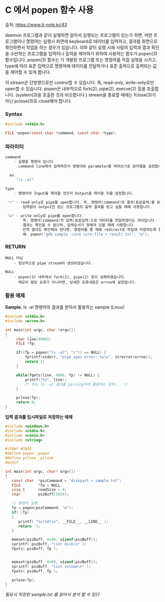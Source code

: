 # C 에서 popen 함수 사용

출처: https://www.it-note.kr/43

daemon 프로그램과 같이 실행하면 알아서 실행되는 프로그램이 있는가 하면, 어떤 프로그램이나 명령어는 실행시 화면에 keyboard로 데이터를 입력하고, 결과를 화면으로 확인하면서 작업을 하는 경우가 있습니다. 이와 같이 실행 시에 사람의 입력과 결과 확인을 수반하는 프로그램을 입력이나 출력을 제어하기 위하여 사용하는 함수가 popen(3) 함수입니다. popen(3) 함수는 기 개발된 프로그램 또는 명령어를 직접 실행을 시키고, type에 따라 표준 입력으로 명령어에 데이터를 전달하거나 표준 출력으로 출력되는 값을 제어할 수 있게 합니다. 

  이 stream은 단방향으로만 control할 수 있습니다. 즉, read-only, write-only로만 open할 수 있습니다. popen은 내부적으로 fork(2), pipe(2), execve(2) 등을 호출합니다. (system(3)을 호출한 것과 비슷합니다.) stream을 종료할 때에는 fclose(3)가 아닌 pclose(3)로 close해야 합니다.



### Syntax

```c
#include <stdio.h>

FILE *popen(const char *command, const char *type);
```





### 파라미터

```c
command 
    - 실행할 명령어 입니다. 
      command line에서 입력하듯이 명령어와 parameter를 띄어쓰기로 문자열을 설정합니다.

  ex. 
     "ls -al"
```

```c
type
    - 명령어의 Input을 제어할 것인지 Output을 제어할 지를 설정합니다. 
    
 "r" : read-only로 pipe를 open합니다. 즉, 명령어(command)의 결과(표준출력)를 읽겠다는 의미입니다.
        입력없이 output만 있는 프로그램의 출력 결과를 받고 싶을 때에 사용합니다.

 "w" : write-only로 pipe를 open합니다. 
        즉, 명령어(command)의 입력(표준입력)으로 데이터를 전달하겠다는 의미입니다.
        결과는 확인할 수 없으며, 입력순서가 정해져 있을 때에 사용합니다.
        만약 결과도 확인해야 한다면, 명령어를 줄 때에 redirect로 파일에 저장하도록 합니다. 
        예. popen("gdb sample -core core-file > result.txt", "w");
```



### RETURN

```
NULL 아님
    - 정상적으로 pipe stream이 생성되었습니다.

NULL
    - popen(3) 내부에서 fork(2), pipe(2) 등이 실패하였습니다.
      메모리 할당 오류가 아니라면, 상세한 오류내용은 errno에 설정됩니다.
```



###  활용 예제

**Sample.** ls -al 명령어의 결과를 받아서 활용하는 sample (Linux)

```c
#include <stdio.h>
#include <errno.h>

int main(int argc, char *argv[])
{
     char line[4096];
     FILE *fp;

     if((fp = popen("ls -al", "r")) == NULL) {
         fprintf(stderr, "pipe open error: %s\n", strerror(errno));
         return 1;
     }

     while(fgets(line, 4096, fp) != NULL) {
         printf("%s", line);
         /* 또는 ls -al 결과를 parsing하여 활용하는 로직... */
     }

     pclose(fp);
     return 0;
}
```



**입력 결과를 임시파일로 저장하는 예제**

```c
#include <windows.h>
#include <stdio.h>
#include <conio.h>
#include <string>

#ifdef WIN32
#define popen _popen 
#define pclose _pclose
#endif

int main(int argc, char* argv[])
{
   const char  *pszCommand = "diskpart > sample.txt";
   FILE        *fp = NULL;
   size_t      readSize = 0;
   char        pszBuff[1024];

   // 명령어 실행
   fp = popen(pszCommand, "w");
   if( !fp)
   {
	  printf( "%s(%d)\n", __FILE__, __LINE__ );
      return -1;
   }

   memset(pszBuff, 0x00, sizeof(pszBuff));
   sprintf( pszBuff, "list disk\n" );
   fputs( pszBuff, fp );


   memset(pszBuff, 0x00, sizeof(pszBuff));
   sprintf( pszBuff, "list volume\n" );
   fputs( pszBuff, fp );

   pclose(fp);
}
```

*필요시 저장된 sample.txt 를 읽어서 분석 할 수 있다*


